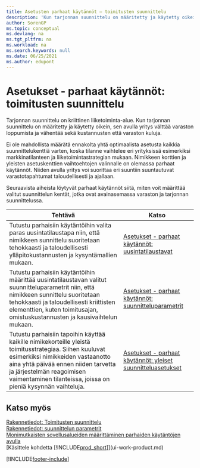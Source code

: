 ```yaml
---
title: Asetusten parhaat käytännöt – toimitusten suunnittelu
description: 'Kun tarjonnan suunnittelu on määritetty ja käytetty oikein, sen avulla yritys välttää varaston loppumista ja vähentää sekä kustannusten että varaston kuluja.'
author: SorenGP
ms.topic: conceptual
ms.devlang: na
ms.tgt_pltfrm: na
ms.workload: na
ms.search.keywords: null
ms.date: 06/25/2021
ms.author: edupont
---
```

# <a name="setup-best-practices-supply-planning" />Asetukset - parhaat käytännöt: toimitusten suunnittelu
Tarjonnan suunnittelu on kriittinen liiketoiminta-alue. Kun tarjonnan suunnittelu on määritetty ja käytetty oikein, sen avulla yritys välttää varaston loppumista ja vähentää sekä kustannusten että varaston kuluja.  

 Ei ole mahdollista määrätä ennakolta yhtä optimaalista asetusta kaikkia suunnittelukenttiä varten, koska tilanne vaihtelee eri yrityksissä esimerkiksi markkinatilanteen ja liiketoimintastrategian mukaan. Nimikkeen korttien ja yleisten asetuskenttien vaihtoehtojen valinnalle on olemassa parhaat käytännöt. Niiden avulla yritys voi suorittaa eri suuntiin suuntautuvat varastotapahtumat taloudellisesti ja ajallaan.  

 Seuraavista aiheista löytyvät parhaat käytännöt siitä, miten voit määrittää valitut suunnittelun kentät, jotka ovat avainasemassa varaston ja tarjonnan suunnittelussa.  

|**Tehtävä**|**Katso**|  
|------------|-------------|  
|Tutustu parhaisiin käytäntöihin valita paras uusintatilaustapa niin, että nimikkeen sunnittelu suoritetaan tehokkaasti ja taloudellisesti ylläpitokustannusten ja kysyntämallien mukaan.|[Asetukset - parhaat käytännöt: uusintatilaustavat](setup-best-practices-reordering-policies.md)|  
|Tutustu parhaisiin käytäntöihin määrittää uusintatilaustavan valitut suunnitteluparametrit niin, että nimikkeen sunnittelu suoritetaan tehokkaasti ja taloudellisesti kriittisten elementtien, kuten toimitusajan, omistuskustannusten ja kausivaihtelun mukaan.|[Asetukset - parhaat käytännöt: suunnitteluparametrit](setup-best-practices-planning-parameters.md)|  
|Tutustu parhaisiin tapoihin käyttää kaikille nimikekorteille yleistä toimitusstrategiaa. Siihen kuuluvat esimerkiksi nimikkeiden vastaanotto aina yhtä päivää ennen niiden tarvetta ja järjestelmän reagoimisen vaimentaminen tilanteissa, joissa on pieniä kysynnän vaihteluja.|[Asetukset - parhaat käytännöt: yleiset suunnitteluasetukset](setup-best-practices-global-planning-setup.md)|  

## <a name="see-also" />Katso myös
 [Rakennetiedot: Toimitusten suunnittelu](design-details-supply-planning.md)   
 [Rakennetiedot: suunnittelun parametrit](design-details-planning-parameters.md)   
 [Monimutkaisten sovellusalueiden määrittäminen parhaiden käytäntöjen avulla](set-up-complex-application-areas-using-best-practices.md)  
 [Käsittele kohdetta [!INCLUDE[prod_short](includes/prod_short.md)]](ui-work-product.md)


[!INCLUDE[footer-include](includes/footer-banner.md)]
